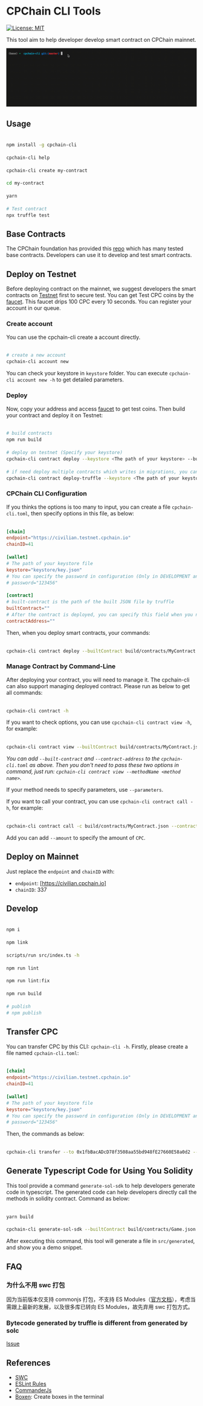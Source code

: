 # CPChain CLI Tools

[![License: MIT](https://img.shields.io/badge/License-MIT-green.svg)](https://opensource.org/licenses/MIT)

This tool aim to help developer develop smart contract on CPChain mainnet.

![demo](./assets/demo1.gif)

## Usage

```bash

npm install -g cpchain-cli

cpchain-cli help

cpchain-cli create my-contract

cd my-contract

yarn

# Test contract
npx truffle test

```

## Base Contracts

The CPChain foundation has provided this [repo](https://github.com/CPChain/cpchain-dapps-utils) which has many tested base contracts. Developers can use it to develop and test smart contracts.

## Deploy on Testnet

Before deploying contract on the mainnet, we suggest developers the smart contracts on [Testnet](https://testnet.cpchain.io/#/) first to secure test. You can get Test CPC coins by the [faucet](https://testnet.cpchain.io/#/faucet). This faucet drips 100 CPC every 10 seconds. You can register your account in our queue.

### Create account

You can use the cpchain-cli create a account directly.

```bash

# create a new account
cpchain-cli account new

```

You can check your keystore in `keystore` folder. You can execute `cpchain-cli account new -h` to get detailed parameters.

### Deploy

Now, copy your address and access [faucet](https://testnet.cpchain.io/#/faucet) to get test coins. Then build your contract and deploy it on Testnet:

```bash

# build contracts
npm run build

# deploy on testnet (Specify your keystore)
cpchain-cli contract deploy --keystore <The path of your keystore> --builtContract build/contracts/MyContract.json --endpoint https://civilian.testnet.cpchain.io --chainID 41

# if need deploy multiple contracts which writes in migrations, you can use deploy-truffle command
cpchain-cli contract deploy-truffle --keystore <The path of your keystore> --endpoint https://civilian.testnet.cpchain.io --chainID 41 -P <Project Path>

```

### CPChain CLI Configuration

If you thinks the options is too many to input, you can create a file `cpchain-cli.toml`, then specify options in this file, as below:

```toml

[chain]
endpoint="https://civilian.testnet.cpchain.io"
chainID=41

[wallet]
# The path of your keystore file
keystore="keystore/key.json"
# You can specify the password in configuration (Only in DEVELOPMENT and TESTING, this is unsafe)
# password="123456"

[contract]
# built-contract is the path of the built JSON file by truffle
builtContract=""
# After the contract is deployed, you can specify this field when you need to call the contract
contractAddress=""

```

Then, when you deploy smart contracts, your commands:

```bash

cpchain-cli contract deploy --builtContract build/contracts/MyContract.json

```

### Manage Contract by Command-Line

After deploying your contract, you will need to manage it. The cpchain-cli can also support managing deployed contract. Please run as below to get all commands:

```bash

cpchain-cli contract -h

```

If you want to check options, you can use `cpcchain-cli contract view -h`, for example:

```bash

cpchain-cli contract view --builtContract build/contracts/MyContract.json --contract-address <contract address> --methodName <method name of parameter name> --parameters <parameters splited by ,>

```

*You can add `--built-contract` and `--contract-address` to the `cpchain-cli.toml` as above. Then you don't need to pass these two options in command, just run: `cpchain-cli contract view --methodName <method name>`.*

If your method needs to specify parameters, use `--parameters`.

If you want to call your contract, you can use `cpchain-cli contract call -h`, for example:

```bash

cpchain-cli contract call -c build/contracts/MyContract.json --contract-address <contract address> -m <function name> --amount <amount> -k <keystore file> --endpoint https://civilian.testnet.cpchain.io --chainID 41 --parameters <parameters splited by ,>

```

Add you can add `--amount` to specify the amount of `CPC`.

## Deploy on Mainnet

Just replace the `endpoint` and `chainID` with:

+ `endpoint`: [https://civilian.cpchain.io]
+ `chainID`: 337

## Develop

```bash

npm i

npm link

scripts/run src/index.ts -h

npm run lint

npm run lint:fix

npm run build

# publish
# npm publish

```

## Transfer CPC

You can transfer CPC by this CLI: `cpchain-cli -h`. Firstly, please create a file named `cpchain-cli.toml`:

```toml

[chain]
endpoint="https://civilian.testnet.cpchain.io"
chainID=41

[wallet]
# The path of your keystore file
keystore="keystore/key.json"
# You can specify the password in configuration (Only in DEVELOPMENT and TESTING, this is unsafe)
# password="123456"


```

Then, the commands as below:

```bash

cpchain-cli transfer --to 0x1fbBacADcD78f3508aa55bd948fE27660E58a0d2 --amount 0.9

```

## Generate Typescript Code for Using You Solidity

This tool provide a command `generate-sol-sdk` to help developers generate code in typescript. The generated code can help developers directly call the methods in solidity contract. Command as below:

```bash

yarn build

cpchain-cli generate-sol-sdk --builtContract build/contracts/Game.json

```

After executing this command, this tool will generate a file in `src/generated`, and show you a demo snippet.

## FAQ

### 为什么不用 swc 打包

因为当前版本仅支持 commonjs 打包，不支持 ES Modules（[官方文档](https://swc.rs/docs/configuration/bundling)），考虑当需跟上最新的发展，以及很多库已转向 ES Modules，故先弃用 swc 打包方式。

### Bytecode generated by truffle is different from generated by solc

[Issue](https://github.com/trufflesuite/truffle-compile/issues/77)

## References

+ [SWC](https://swc.rs/docs/getting-started)
+ [ESLint Rules](https://eslint.org/docs/rules/)
+ [CommanderJs](https://github.com/tj/commander.js)
+ [Boxen](https://github.com/sindresorhus/boxen): Create boxes in the terminal
